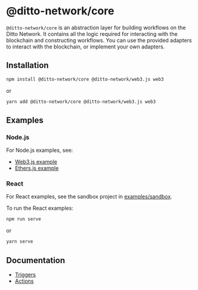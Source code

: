 # @ditto-network/core

`@ditto-network/core` is an abstraction layer for building workflows on the Ditto Network. It contains all the logic required for interacting with the blockchain and constructing workflows. You can use the provided adapters to interact with the blockchain, or implement your own adapters.  


## Installation

```bash
npm install @ditto-network/core @ditto-network/web3.js web3
```

or 

```bash
yarn add @ditto-network/core @ditto-network/web3.js web3
```


## Examples

### Node.js

For Node.js examples, see:

- [Web3.js example](examples/nodejs-example/web3js.ts)
- [Ethers.js example](examples/nodejs-example/ethers.ts)


### React

For React examples, see the sandbox project in [examples/sandbox](https://github.com/dittonetwork/sdk-js/tree/master/examples/sandbox).

To run the React examples:

```bash
npm run serve
```

or 

```bash
yarn serve
```


## Documentation

- [Triggers](src/lib/workflow/triggers/README.md)
- [Actions](src/lib/workflow/actions/README.md)
